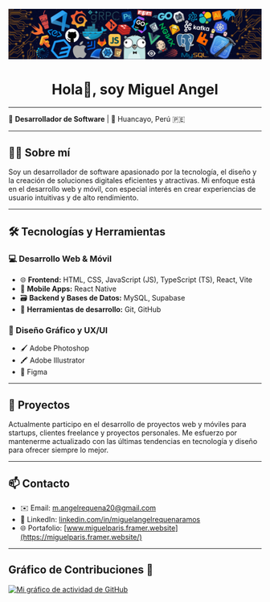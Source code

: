 ![Github Banner](https://github.com/Jaydeep-Yadav/Jaydeep-Yadav/blob/main/banner.png)

<h1 align="center">Hola👋, soy Miguel Angel</h1>

---

🎯 **Desarrollador de Software** | 📍 Huancayo, Perú 🇵🇪

---

## 🧑‍💼 Sobre mí

Soy un desarrollador de software apasionado por la tecnología, el diseño y la creación de soluciones digitales eficientes y atractivas. Mi enfoque está en el desarrollo web y móvil, con especial interés en crear experiencias de usuario intuitivas y de alto rendimiento.

---

## 🛠️ Tecnologías y Herramientas

### 💻 Desarrollo Web & Móvil

- 🌐 **Frontend:** HTML, CSS, JavaScript (JS), TypeScript (TS), React, Vite
- 📱 **Mobile Apps:** React Native
- 🗃️ **Backend y Bases de Datos:** MySQL, Supabase
- 🔧 **Herramientas de desarrollo:** Git, GitHub

### 🎨 Diseño Gráfico y UX/UI

- 🖌️ Adobe Photoshop  
- 🖍️ Adobe Illustrator  
- 🧠 Figma

---

## 🚀 Proyectos

Actualmente participo en el desarrollo de proyectos web y móviles para startups, clientes freelance y proyectos personales. Me esfuerzo por mantenerme actualizado con las últimas tendencias en tecnología y diseño para ofrecer siempre lo mejor.

---

## 📫 Contacto

- ✉️ Email: [m.angelrequena20@gmail.com](mailto:m.angelrequena20@gmail.com)
- 💼 LinkedIn: [linkedin.com/in/miguelangelrequenaramos](https://www.linkedin.com/in/miguelangelrequenaramos/)
- 🌐 Portafolio: [www.miguelparis.framer.website](https://miguelparis.framer.website/)

---

## Gráfico de Contribuciones 🚀

[![Mi gráfico de actividad de GitHub](https://github-readme-activity-graph.vercel.app/graph?username=MiguelRequenaR&theme=react-dark&hide_border=true)](https://github.com/ashutosh00710/github-readme-activity-graph)

